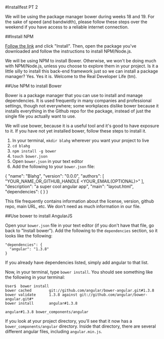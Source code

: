 #Installfest PT 2

We will be using the package manager bower during weeks 18 and 19.
For the sake of speed (and bandwidth), please follow these steps over
the weekend if you have access to a reliable internet connection.


##Install NPM

[Follow the link](http://nodejs.org/) and click "Install". Then, open
the package you've downloaded and follow the instructions to install
NPM/Node.js.

We will be using NPM to install Bower. Otherwise, we won't be doing much
with NPM/Node.js, unless you choose to explore them in your project. Is
it a little silly to install this back-end framework just so we can install
a package manager? Yes. Yes it is. Welcome to the Real Developer Life (tm).


##Use NPM to install Bower

Bower is a package manager that you can use to install and manage dependencies.
It is used frequently in many companies and professional settings, though not
everywhere; some workplaces dislike bower because it installs everything in the
Github repo for the package, instead of just the single file you actually want
to use.

We will use bower, because it is a useful tool and it's good to have exposure
to it. If you have not yet installed bower, follow these steps to install it.

1) In your terminal, `mkdir blahg` wherever you want your project to live
2) `cd blahg`
3) `npm install -g bower`
4) `touch bower.json`
5) Open `bower.json` in your text editor
6) Add the following to your `bower.json` file:

  {
    "name": "Blahg",
    "version": "0.0.0",
    "authors": [
      "YOUR_NAME_OR_GITHUB_HANDLE <YOUR_EMAIL(OPTIONAL)>"
    ],
    "description": "a super cool angular app",
    "main": "layout.html",
    "dependencies": {
    }
  }

This file frequently contains information about the license, version, github
repo, main URL, etc. We don't need as much information in our file.

##Use bower to install AngularJS

Open your `bower.json` file in your text editor (if you don't have that file,
go back to "Install bower"). Add the following to the `dependencies` section,
so it looks like the following:

    "dependencies": {
      "angular": "1.3.8"
    }

If you already have dependencies listed, simply add angular to that list.

Now, in your terminal, type `bower install`. You should see something like the 
following in your terminal:

    User$  bower install
    bower cached        git://github.com/angular/bower-angular.git#1.3.8
    bower validate      1.3.8 against git://github.com/angular/bower-angular.git#*
    bower install       angular#1.3.8

    angular#1.3.8 bower_components/angular

If you look at your project directory, you'll see that it now has a 
`bower_components/angular` directory. Inside that directory, there are several 
different angular files, including `angular.min.js`.